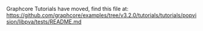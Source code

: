 Graphcore Tutorials have moved, find this file at:
https://github.com/graphcore/examples/tree/v3.2.0/tutorials/tutorials/popvision/libpva/tests/README.md
